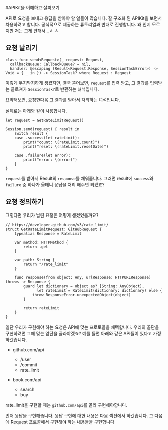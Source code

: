 #APIKit을 이해하고 살펴보기

API로 요청을 보내고 응답을 받아야 할 일들이 많습니다. 잘 구조화 된 APIKit을 보면서 차용하려고 합니다.
공식적으로 제공하는 튜토리얼과 반대로 진행합니다. 왜 인지 모르지만 저는 그게 편해서...ㅎ ㅎ

## 요청 날리기
```
class func send<Request>(_ request: Request,
  callbackQueue: CallbackQueue? = nil,
  handler: @escaping (Result<Request.Response, SessionTaskError>) -> Void = { _ in }) -> SessionTask? where Request : Request
```
이렇게 무지막지하게 생겼지만, 결국 뜯어보면, `request`를 입력 받고, 그 결과를 입력받는 클로져가 `SessionTask?`로 반환하는 녀석입니다.

요약해보면, 요청한다음 그 결과를 받아서 처리하는 녀석입니다.

실제로는 아래와 같이 사용합니다.

```
let request = GetRateLimitRequest()

Session.send(request) { result in
    switch result {
    case .success(let rateLimit):
        print("count: \(rateLimit.count)")
        print("reset: \(rateLimit.resetDate)")

    case .failure(let error):
        print("error: \(error)")
    }
}
```
`request`를 받아서 Result의 `response`를 채워줍니다. 그러면 result에 `success`와 `failure` 중 하나가 올테니 응답을 처리 해주면 되겠죠?

## 요청 정의하기
그렇다면 우리가 날린 요청은 어떻게 생겼었을까요?
```
// https://developer.github.com/v3/rate_limit/
struct GetRateLimitRequest: GitHubRequest {
    typealias Response = RateLimit

    var method: HTTPMethod {
        return .get
    }

    var path: String {
        return "/rate_limit"
    }

    func response(from object: Any, urlResponse: HTTPURLResponse) throws -> Response {
        guard let dictionary = object as? [String: AnyObject],
              let rateLimit = RateLimit(dictionary: dictionary) else {
            throw ResponseError.unexpectedObject(object)
        }

        return rateLimit
    }
}
```
일단 우리가 구현해야 하는 요청은 API에 맞는 프로토콜을 채택합니다. 우리의 끝단을 구현하려면 그에 맞는 앞단을 골라야겠죠?
예를 들면 아래와 같은 API들이 있다고 가정하겠습니다.

- github.com/api
  - /user
  - /commit
  - rate_limit

- book.com/api
  - search
  - buy

rate_limit을 구현할 때는 `github.com/api`를 골라 구현해야합니다.

먼저 응답을 구현해줍니다. 응답 구현에 대한 내용은 다음 섹션에서 하겠습니다. 그 다음에 Request 프로콜에서 구현해야 하는 내용들을 구현합니다
